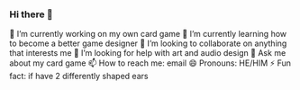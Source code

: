 ### Hi there 👋

🔭 I’m currently working on my own card game
🌱 I’m currently learning how to become a better game designer
👯 I’m looking to collaborate on anything that interests me
🤔 I’m looking for help with art and audio design
💬 Ask me about my card game
📫 How to reach me: email
😄 Pronouns: HE/HIM
⚡ Fun fact: if have 2 differently shaped ears

